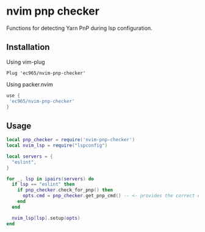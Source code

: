 # nvim pnp checker

Functions for detecting Yarn PnP during lsp configuration.

## Installation

Using vim-plug
```vimscript
Plug 'ec965/nvim-pnp-checker'
```

Using packer.nvim
```lua
use {
 'ec965/nvim-pnp-checker'
}
```

## Usage

```lua  if lsp == "eslint" then
local pnp_checker = require('nvim-pnp-checker')
local nvim_lsp = require("lspconfig")

local servers = {
  "eslint",
}

for _, lsp in ipairs(servers) do
  if lsp == "eslint" then
    if pnp_checker.check_for_pnp() then
      opts.cmd = pnp_checker.get_pnp_cmd() -- <- provides the correct eslint lsp start command
    end
  end

  nvim_lsp[lsp].setup(opts)
end
```
